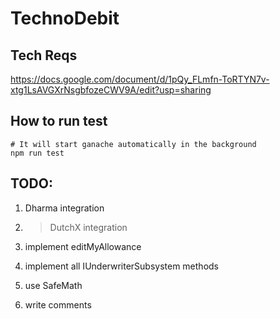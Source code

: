 # TechnoDebit

## Tech Reqs

https://docs.google.com/document/d/1pQy_FLmfn-ToRTYN7v-xtg1LsAVGXrNsgbfozeCWV9A/edit?usp=sharing


## How to run test 

```
# It will start ganache automatically in the background
npm run test 
```

## TODO:
1. Dharma integration 
1. > DutchX integration
  
1. implement editMyAllowance 
1. implement all IUnderwriterSubsystem methods
1. use SafeMath 
1. write comments 

